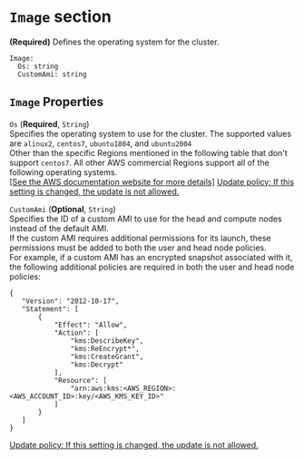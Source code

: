 # `Image` section<a name="Image-v3"></a>

**\(Required\)** Defines the operating system for the cluster\.

```
Image:
  Os: string
  CustomAmi: string
```

## `Image` Properties<a name="Image-v3.properties"></a>

`Os` \(**Required**, `String`\)  
Specifies the operating system to use for the cluster\. The supported values are `alinux2`, `centos7`, `ubuntu1804`, and `ubuntu2004`  
Other than the specific Regions mentioned in the following table that don't support `centos7`\. All other AWS commercial Regions support all of the following operating systems\.      
[\[See the AWS documentation website for more details\]](http://docs.aws.amazon.com/parallelcluster/latest/ug/Image-v3.html)
[Update policy: If this setting is changed, the update is not allowed.](using-pcluster-update-cluster-v3.md#update-policy-fail-v3)

`CustomAmi` \(**Optional**, `String`\)  
Specifies the ID of a custom AMI to use for the head and compute nodes instead of the default AMI\.  
If the custom AMI requires additional permissions for its launch, these permissions must be added to both the user and head node policies\.  
For example, if a custom AMI has an encrypted snapshot associated with it, the following additional policies are required in both the user and head node policies:  

```
{
   "Version": "2012-10-17",
   "Statement": [
       {
           "Effect": "Allow",
           "Action": [
               "kms:DescribeKey",
               "kms:ReEncrypt*",
               "kms:CreateGrant",
               "kms:Decrypt"
           ],
           "Resource": [
               "arn:aws:kms:<AWS_REGION>:<AWS_ACCOUNT_ID>:key/<AWS_KMS_KEY_ID>"
           ]                                                    
       }
   ]
}
```
[Update policy: If this setting is changed, the update is not allowed.](using-pcluster-update-cluster-v3.md#update-policy-fail-v3)